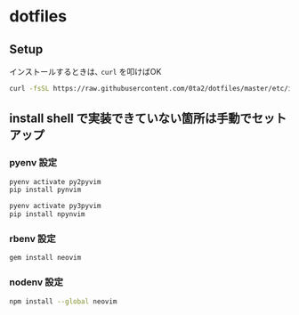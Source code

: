 # dotfiles

## Setup

インストールするときは､ `curl` を叩けばOK

```bash
curl -fsSL https://raw.githubusercontent.com/0ta2/dotfiles/master/etc/install | bash
```

## install shell で実装できていない箇所は手動でセットアップ

### pyenv 設定

```bash
pyenv activate py2pyvim
pip install pynvim

pyenv activate py3pyvim
pip install npynvim
```

### rbenv 設定

```bash
gem install neovim
```

### nodenv 設定

```bash
npm install --global neovim
```
